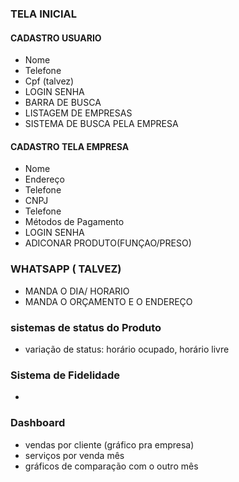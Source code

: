 ### TELA INICIAL
#### CADASTRO USUARIO
- Nome
- Telefone
- Cpf (talvez)
- LOGIN SENHA
- BARRA DE BUSCA
- LISTAGEM DE EMPRESAS
- SISTEMA DE BUSCA PELA EMPRESA


#### CADASTRO TELA EMPRESA
- Nome
- Endereço
- Telefone
- CNPJ
- Telefone
- Métodos de Pagamento
- LOGIN SENHA
- ADICONAR PRODUTO(FUNÇAO/PRESO)

### WHATSAPP ( TALVEZ)
- MANDA O DIA/ HORARIO
- MANDA O ORÇAMENTO E O ENDEREÇO 

### sistemas de status do Produto
- variação de status: horário ocupado, horário livre

### Sistema de Fidelidade
- 

### Dashboard
- vendas por cliente (gráfico pra empresa)
- serviços por venda mês
- gráficos de comparação com o outro mês
